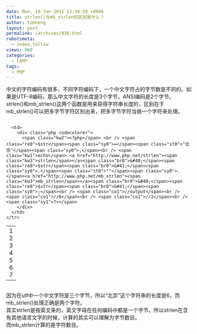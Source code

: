 ```yaml
---
date: Mon, 10 Jan 2011 12:38:58 +0000
title: strlen()与mb_strlen的区别是什么？
author: tomheng
layout: post
permalink: /archives/936.html
robotsmeta:
  - index,follow
views: 968
categories:
  - LAMP
tags:
  - PHP
---
```

中文的字符编码有很多，不同字符编码下，一个中文字符占的字节数是不同的。如果是UTF-8编码，那么中文字符的长度是3个字节，ANSI编码是2个字节。strlen()和mb\_strlen()这两个函数是用来获得字符串长度的，区别在于mb\_strlen()可以把多字节字符区别出来，把多字节字符当做一个字符来处理。

<div class="codecolorer-container php blackboard" style="overflow:auto;white-space:nowrap;">
  <table cellspacing="0" cellpadding="0">
    <tr>
      <td class="line-numbers">
        <div>
          1<br />2<br />3<br />4<br />5<br />6<br />7<br />
        </div>
      </td>
      
      <td>
        <div class="php codecolorer">
          <span class="kw2"><?php</span> <br /> <span class="re0">$str</span><span class="sy0">=</span><span class="st0">"北京"</span><span class="sy0">;</span><br /> <span class="kw1">echo</span> <a href="http://www.php.net/strlen"><span class="kw3">strlen</span></a><span class="br0">&#40;</span><span class="re0">$str</span><span class="br0">&#41;</span><span class="sy0">.</span><span class="st0">""</span><span class="sy0">.</span><a href="http://www.php.net/mb_strlen"><span class="kw3">mb_strlen</span></a><span class="br0">&#40;</span><span class="re0">$str</span><span class="br0">&#41;</span><span class="sy0">;</span><br /> <span class="co1">//output</span><br /> <span class="co1">//6</span><br /> <span class="co1">//2</span><br /> <span class="sy1">?></span>
        </div>
      </td>
    </tr>
  </table>
</div>

因为在utf中一个中文字符是三个字节，所以“北京”这个字符串的长度是6，而mb_strlen()处理正确是两个字符。  
其实strlen是按英文来的，英文字母在任何编码中都是一个字节。所以strlen在含有其他语言文字的时候，计算的其实可以理解为字节数目。  
而mb_strlen计算的是字符数目。
